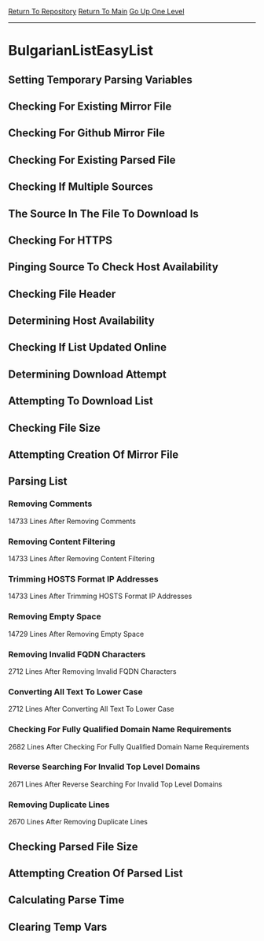 [Return To Repository](https://github.com/deathbybandaid/piholeparser/)
[Return To Main](https://github.com/deathbybandaid/piholeparser/blob/master/RecentRunLogs/Mainlog.md)
[Go Up One Level](https://github.com/deathbybandaid/piholeparser/blob/master/RecentRunLogs/TopLevelScripts/30-Processing-External-Blacklists.md)
____________________________________
# BulgarianListEasyList
## Setting Temporary Parsing Variables
## Checking For Existing Mirror File
## Checking For Github Mirror File
## Checking For Existing Parsed File
## Checking If Multiple Sources
## The Source In The File To Download Is
## Checking For HTTPS
## Pinging Source To Check Host Availability
## Checking File Header
## Determining Host Availability
## Checking If List Updated Online
## Determining Download Attempt
## Attempting To Download List
## Checking File Size
## Attempting Creation Of Mirror File
## Parsing List
### Removing Comments
14733 Lines After Removing Comments
### Removing Content Filtering
14733 Lines After Removing Content Filtering
### Trimming HOSTS Format IP Addresses
14733 Lines After Trimming HOSTS Format IP Addresses
### Removing Empty Space
14729 Lines After Removing Empty Space
### Removing Invalid FQDN Characters
2712 Lines After Removing Invalid FQDN Characters
### Converting All Text To Lower Case
2712 Lines After Converting All Text To Lower Case
### Checking For Fully Qualified Domain Name Requirements
2682 Lines After Checking For Fully Qualified Domain Name Requirements
### Reverse Searching For Invalid Top Level Domains
2671 Lines After Reverse Searching For Invalid Top Level Domains
### Removing Duplicate Lines
2670 Lines After Removing Duplicate Lines
## Checking Parsed File Size
## Attempting Creation Of Parsed List
## Calculating Parse Time
## Clearing Temp Vars
